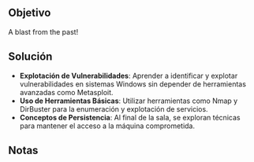 ## Objetivo
A blast from the past!
## Solución
- **Explotación de Vulnerabilidades**: Aprender a identificar y explotar vulnerabilidades en sistemas Windows sin depender de herramientas avanzadas como Metasploit.
- **Uso de Herramientas Básicas**: Utilizar herramientas como Nmap y DirBuster para la enumeración y explotación de servicios.
- **Conceptos de Persistencia**: Al final de la sala, se exploran técnicas para mantener el acceso a la máquina comprometida.
## Notas
